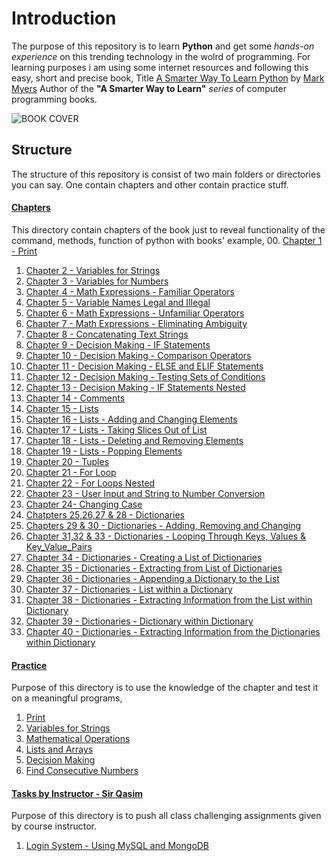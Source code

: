 # Introduction
The purpose of this repository is to learn **Python** and get some *hands-on experience*  on this trending technology in the wolrd of programming. For learning purposes i am using some internet resources and following this easy, short and precise book, Title [A Smarter Way To Learn Python](http://www.asmarterwaytolearn.com/python/index-of-exercises.html) by [Mark Myers](https://www.linkedin.com/in/mark-myers-a889a53) Author of the **"A Smarter Way to Learn"** *series* of computer programming books.

![BOOK COVER](https://images-na.ssl-images-amazon.com/images/I/41i1z4hAJAL._SX348_BO1,204,203,200_.jpg)

## Structure
The structure of this repository is consist of two main folders or directories you can say. One contain chapters and other contain practice stuff.

#### [Chapters](https://github.com/azlaan4/PIAIC-Python/tree/master/Chapters)
This directory contain chapters of the book just to reveal functionality of the command, methods, function of python with books' example, 
00. [Chapter 1 - Print](https://github.com/azlaan4/PIAIC-Python/blob/master/Chapters/00%20Chapter%201%20-%20Print.py)
01. [Chapter 2 - Variables for Strings](https://github.com/azlaan4/PIAIC-Python/blob/master/Chapters/01%20Chapter%202%20-%20Variables%20for%20Strings.py)
02. [Chapter 3 - Variables for Numbers](https://github.com/azlaan4/PIAIC-Python/blob/master/Chapters/02%20Chapter%203%20-%20Variables%20for%20Numbers.py)
03. [Chapter 4 - Math Expressions - Familiar Operators](https://github.com/azlaan4/PIAIC-Python/blob/master/Chapters/03%20Chapter%204%20-%20Math%20Expressions%20-%20Familiar%20operators.py)
04. [Chapter 5 - Variable Names Legal and Illegal](https://github.com/azlaan4/PIAIC-Python/blob/master/Chapters/04%20Chapter%205%20-%20Variable%20Names%20Legal%20and%20Illegal.py)
05. [Chapter 6 - Math Expressions - Unfamiliar Operators](https://github.com/azlaan4/PIAIC-Python/blob/master/Chapters/05%20Chapter%206%20-%20Math%20Expressions%20-%20Unfamiliar%20operators.py)
06. [Chapter 7 - Math Expressions - Eliminating Ambiguity](https://github.com/azlaan4/PIAIC-Python/blob/master/Chapters/06%20Chapter%207%20-%20Math%20Expressions%20-%20Eliminating%20Ambiguity.py)
07. [Chapter 8 - Concatenating Text Strings](https://github.com/azlaan4/PIAIC-Python/blob/master/Chapters/07%20Chapter%208%20%20-%20Concatenating%20Text%20Strings.py)
08. [Chapter 9 - Decision Making - IF Statements](https://github.com/azlaan4/PIAIC-Python/blob/master/Chapters/08%20Chapter%209%20-%20Decision%20Making%20-%20IF%20Statements.py)
09. [Chapter 10 - Decision Making - Comparison Operators](https://github.com/azlaan4/PIAIC-Python/blob/master/Chapters/09%20Chapter%2010%20-%20Decision%20Making%20-%20Comparison%20Operators.py)
10. [Chapter 11 - Decision Making - ELSE and ELIF Statements](https://github.com/azlaan4/PIAIC-Python/blob/master/Chapters/10%20Chapter%2011%20-%20Decision%20Making%20-%20ELSE%20and%20ELIF%20Statements.py)
11. [Chapter 12 - Decision Making - Testing Sets of Conditions](https://github.com/azlaan4/PIAIC-Python/blob/master/Chapters/11%20Chapter%2012%20-%20Decision%20Making%20-%20Testing%20Sets%20of%20Conditions.py)
12. [Chapter 13 - Decision Making - IF Statements Nested](https://github.com/azlaan4/PIAIC-Python/blob/master/Chapters/12%20Chapter%2013%20-%20Decision%20Making%20-%20IF%20Statements%20Nested.py)
13. [Chapter 14 - Comments](https://github.com/azlaan4/PIAIC-Python/blob/master/Chapters/13%20Chapter%2014%20-%20Comments.py)
14. [Chapter 15 - Lists](https://github.com/azlaan4/PIAIC-Python/blob/master/Chapters/14%20Chapter%2015%20-%20Lists.py)
15. [Chapter 16 - Lists - Adding and Changing Elements](https://github.com/azlaan4/PIAIC-Python/blob/master/Chapters/15%20Chapter%2016%20-%20Lists%20-%20Adding%20and%20Changing%20Elements.py)
16. [Chapter 17 - Lists - Taking Slices Out of List](https://github.com/azlaan4/PIAIC-Python/blob/master/Chapters/16%20Chapter%2017%20-%20Lists%20-%20Taking%20Slices%20Out%20of%20List.py)
17. [Chapter 18 - Lists - Deleting and Removing Elements](https://github.com/azlaan4/PIAIC-Python/blob/master/Chapters/17%20Chapter%2018%20-%20Lists%20-%20Deleting%20and%20Removing%20Elements.py)
18. [Chapter 19 - Lists - Popping Elements](https://github.com/azlaan4/PIAIC-Python/blob/master/Chapters/18%20Chapter%2019%20-%20Lists%20-%20Popping%20Elements.py)
19. [Chapter 20 - Tuples](https://github.com/azlaan4/PIAIC-Python/blob/master/Chapters/19%20Chapter%2020%20-%20Tuples.py)
20. [Chapter 21 - For Loop](https://github.com/azlaan4/PIAIC-Python/blob/master/Chapters/20%20Chapter%2021%20-%20For%20Loop.py)
21. [Chapter 22 - For Loops Nested](https://github.com/azlaan4/PIAIC-Python/blob/master/Chapters/21%20Chapter%2022%20-%20For%20Loops%20Nested.py)
22. [Chapter 23 - User Input and String to Number Conversion](https://github.com/azlaan4/PIAIC-Python/blob/master/Chapters/22%20Chapter%2023%20-%20User%20Input%20and%20String%20to%20Number%20Conversion.py)
23. [Chapter 24- Changing Case](https://github.com/azlaan4/PIAIC-Python/blob/master/Chapters/23%20Chapter%2024%20-%20Changing%20Case.py)
24. [Chatpters 25,26,27 & 28 - Dictionaries](https://github.com/azlaan4/PIAIC-Python/blob/master/Chapters/24%20Chapters%2025%2C26%2C27%20%26%2028%20-%20Dictionaries.py)
25. [Chapters 29 & 30 - Dictionaries - Adding, Removing and Changing](https://github.com/azlaan4/PIAIC-Python/blob/master/Chapters/25%20Chapters%2029%20%26%2030%20-%20Dictionaries%20-%20Adding%2C%20Removing%20and%20Changing%20Items.py)
26. [Chapter 31,32 & 33 - Dictionaries - Looping Through Keys, Values & Key_Value_Pairs](https://github.com/azlaan4/PIAIC-Python/blob/master/Chapters/26%20Chapter%2031%2C32%20%26%2033%20-%20Dictionaries%20-%20Looping%20Through%20Keys%2C%20Values%20%26%20Key_Value_Pairs.py)
27. [Chapter 34 - Dictionaries - Creating a List of Dictionaries](https://github.com/azlaan4/PIAIC-Python/blob/master/Chapters/27%20Chapter%2034%20-%20Dictionaries%20-%20Creating%20a%20List%20of%20Dictionaries.py)
28. [Chapter 35 - Dictionaries - Extracting from List of Dictionaries](https://github.com/azlaan4/PIAIC-Python/blob/master/Chapters/28%20Chapter%2035%20-%20Dictionaries%20-%20Extracting%20from%20List%20of%20Dictionaries.py)
29. [Chapter 36 - Dictionaries - Appending a Dictionary to the List](https://github.com/azlaan4/PIAIC-Python/blob/master/Chapters/29%20Chapter%2036%20-%20Dictionaries%20-%20Appending%20a%20Dictionary%20to%20the%20List.py)
30. [Chapter 37 - Dictionaries - List within a Dictionary](https://github.com/azlaan4/PIAIC-Python/blob/master/Chapters/30%20Chapter%2037%20-%20Dictionaries%20-%20List%20within%20a%20Dictionary.py)
31. [Chapter 38 - Dictionaries - Extracting Information from the List within Dictionary](https://github.com/azlaan4/PIAIC-Python/blob/master/Chapters/31%20Chapter%2038%20-%20Dictionaries%20-%20Extracting%20Information%20from%20the%20List%20within%20Dictionary.py)
32. [Chapter 39 - Dictionaries - Dictionary within Dictionary](https://github.com/azlaan4/PIAIC-Python/blob/master/Chapters/32%20Chapter%2039%20-%20Dictionaries%20-%20Dictionary%20within%20Dictionary.py)
33. [Chapter 40 - Dictionaries - Extracting Information from the Dictionaries within Dictionary](https://github.com/azlaan4/PIAIC-Python/blob/master/Chapters/33%20Chapter%2040%20-%20Dictionaries%20-%20Extracting%20Information%20from%20the%20Dictionaries%20within%20Dictionary.py)

#### [Practice](https://github.com/azlaan4/PIAIC-Python/tree/master/Practice)
Purpose of this directory is to use the knowledge of the chapter and test it on a meaningful programs,
01. [Print](https://github.com/azlaan4/PIAIC-Python/blob/master/Practice/Print.py) 
02. [Variables for Strings](https://github.com/azlaan4/PIAIC-Python/blob/master/Practice/Variables%20for%20Strings.py)
03. [Mathematical Operations](https://github.com/azlaan4/PIAIC-Python/blob/master/Practice/Math%20Operators.py)
04. [Lists and Arrays](https://github.com/azlaan4/PIAIC-Python/blob/master/Practice/Arrays%20or%20Lists.py)
05. [Decision Making](https://github.com/azlaan4/PIAIC-Python/blob/master/Practice/Decision%20Making.py)
06. [Find Consecutive Numbers](https://github.com/azlaan4/PIAIC-Python/blob/master/Practice/Find%20Consecutive%20Numbers.py)

#### [Tasks by Instructor - Sir Qasim](https://github.com/azlaan4/PIAIC-Python/tree/master/Tasks%20by%20Instructor%20-%20Sir%20Qasim)
Purpose of this directory is to push all class challenging assignments given by course instructor.
01. [Login System - Using MySQL and MongoDB](https://github.com/azlaan4/PIAIC-Python/blob/master/Tasks%20by%20Instructor%20-%20Sir%20Qasim/Login%20System%20-%20Using%20MySQL%20and%20MongoDB.py) 
